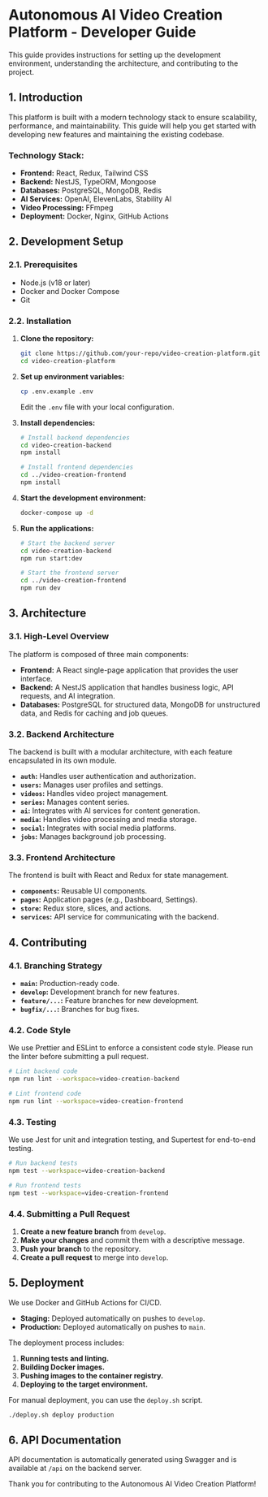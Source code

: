 # Autonomous AI Video Creation Platform - Developer Guide

This guide provides instructions for setting up the development environment, understanding the architecture, and contributing to the project.

## 1. Introduction

This platform is built with a modern technology stack to ensure scalability, performance, and maintainability. This guide will help you get started with developing new features and maintaining the existing codebase.

### Technology Stack:
-   **Frontend:** React, Redux, Tailwind CSS
-   **Backend:** NestJS, TypeORM, Mongoose
-   **Databases:** PostgreSQL, MongoDB, Redis
-   **AI Services:** OpenAI, ElevenLabs, Stability AI
-   **Video Processing:** FFmpeg
-   **Deployment:** Docker, Nginx, GitHub Actions

## 2. Development Setup

### 2.1. Prerequisites

-   Node.js (v18 or later)
-   Docker and Docker Compose
-   Git

### 2.2. Installation

1.  **Clone the repository:**
    ```bash
    git clone https://github.com/your-repo/video-creation-platform.git
    cd video-creation-platform
    ```

2.  **Set up environment variables:**
    ```bash
    cp .env.example .env
    ```
    Edit the `.env` file with your local configuration.

3.  **Install dependencies:**
    ```bash
    # Install backend dependencies
    cd video-creation-backend
    npm install

    # Install frontend dependencies
    cd ../video-creation-frontend
    npm install
    ```

4.  **Start the development environment:**
    ```bash
    docker-compose up -d
    ```

5.  **Run the applications:**
    ```bash
    # Start the backend server
    cd video-creation-backend
    npm run start:dev

    # Start the frontend server
    cd ../video-creation-frontend
    npm run dev
    ```

## 3. Architecture

### 3.1. High-Level Overview

The platform is composed of three main components:

-   **Frontend:** A React single-page application that provides the user interface.
-   **Backend:** A NestJS application that handles business logic, API requests, and AI integration.
-   **Databases:** PostgreSQL for structured data, MongoDB for unstructured data, and Redis for caching and job queues.

### 3.2. Backend Architecture

The backend is built with a modular architecture, with each feature encapsulated in its own module.

-   **`auth`:** Handles user authentication and authorization.
-   **`users`:** Manages user profiles and settings.
-   **`videos`:** Handles video project management.
-   **`series`:** Manages content series.
-   **`ai`:** Integrates with AI services for content generation.
-   **`media`:** Handles video processing and media storage.
-   **`social`:** Integrates with social media platforms.
-   **`jobs`:** Manages background job processing.

### 3.3. Frontend Architecture

The frontend is built with React and Redux for state management.

-   **`components`:** Reusable UI components.
-   **`pages`:** Application pages (e.g., Dashboard, Settings).
-   **`store`:** Redux store, slices, and actions.
-   **`services`:** API service for communicating with the backend.

## 4. Contributing

### 4.1. Branching Strategy

-   **`main`:** Production-ready code.
-   **`develop`:** Development branch for new features.
-   **`feature/...`:** Feature branches for new development.
-   **`bugfix/...`:** Branches for bug fixes.

### 4.2. Code Style

We use Prettier and ESLint to enforce a consistent code style. Please run the linter before submitting a pull request.

```bash
# Lint backend code
npm run lint --workspace=video-creation-backend

# Lint frontend code
npm run lint --workspace=video-creation-frontend
```

### 4.3. Testing

We use Jest for unit and integration testing, and Supertest for end-to-end testing.

```bash
# Run backend tests
npm test --workspace=video-creation-backend

# Run frontend tests
npm test --workspace=video-creation-frontend
```

### 4.4. Submitting a Pull Request

1.  **Create a new feature branch** from `develop`.
2.  **Make your changes** and commit them with a descriptive message.
3.  **Push your branch** to the repository.
4.  **Create a pull request** to merge into `develop`.

## 5. Deployment

We use Docker and GitHub Actions for CI/CD.

-   **Staging:** Deployed automatically on pushes to `develop`.
-   **Production:** Deployed automatically on pushes to `main`.

The deployment process includes:

1.  **Running tests and linting.**
2.  **Building Docker images.**
3.  **Pushing images to the container registry.**
4.  **Deploying to the target environment.**

For manual deployment, you can use the `deploy.sh` script.

```bash
./deploy.sh deploy production
```

## 6. API Documentation

API documentation is automatically generated using Swagger and is available at `/api` on the backend server.

Thank you for contributing to the Autonomous AI Video Creation Platform!

